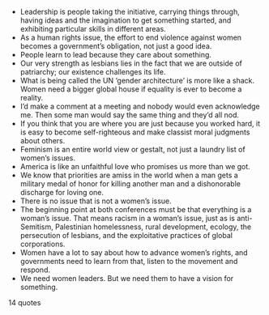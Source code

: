  - Leadership is people taking the initiative, carrying things through, having ideas and the imagination to get something started, and exhibiting particular skills in different areas.
 - As a human rights issue, the effort to end violence against women becomes a government’s obligation, not just a good idea.
 - People learn to lead because they care about something.
 - Our very strength as lesbians lies in the fact that we are outside of patriarchy; our existence challenges its life.
 - What is being called the UN ‘gender architecture’ is more like a shack. Women need a bigger global house if equality is ever to become a reality.
 - I’d make a comment at a meeting and nobody would even acknowledge me. Then some man would say the same thing and they’d all nod.
 - If you think that you are where you are just because you worked hard, it is easy to become self-righteous and make classist moral judgments about others.
 - Feminism is an entire world view or gestalt, not just a laundry list of women’s issues.
 - America is like an unfaithful love who promises us more than we got.
 - We know that priorities are amiss in the world when a man gets a military medal of honor for killing another man and a dishonorable discharge for loving one.
 - There is no issue that is not a women’s issue.
 - The beginning point at both conferences must be that everything is a woman’s issue. That means racism in a woman’s issue, just as is anti-Semitism, Palestinian homelessness, rural development, ecology, the persecution of lesbians, and the exploitative practices of global corporations.
 - Women have a lot to say about how to advance women’s rights, and governments need to learn from that, listen to the movement and respond.
 - We need women leaders. But we need them to have a vision for something.

14 quotes